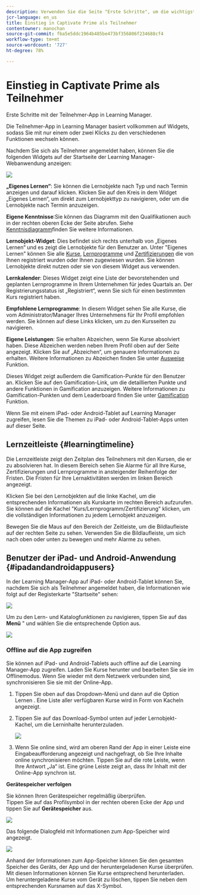 ```yaml
---
description: Verwenden Sie die Seite "Erste Schritte", um die wichtigsten Lernpfade des Adobe Learning Managers zu durchlaufen.
jcr-language: en_us
title: Einstieg in Captivate Prime als Teilnehmer
contentowner: manochan
source-git-commit: fba5e5ddc1964b485be473bf356806f234688cf4
workflow-type: tm+mt
source-wordcount: '727'
ht-degree: 78%

---
```




# Einstieg in Captivate Prime als Teilnehmer

Erste Schritte mit der Teilnehmer-App in Learning Manager.

Die Teilnehmer-App in Learning Manager basiert vollkommen auf Widgets, sodass Sie mit nur einem oder zwei Klicks zu den verschiedenen Funktionen wechseln können.

Nachdem Sie sich als Teilnehmer angemeldet haben, können Sie die folgenden Widgets auf der Startseite der Learning Manager-Webanwendung anzeigen:

![](assets/l-1.png)

**„Eigenes Lernen“**: Sie können die Lernobjekte nach Typ und nach Termin anzeigen und darauf klicken. Klicken Sie auf den Kreis in dem Widget „Eigenes Lernen“, um direkt zum Lernobjekttyp zu navigieren, oder um die Lernobjekte nach Termin anzuzeigen.

**Eigene Kenntnisse**:Sie können das Diagramm mit den Qualifikationen auch in der rechten oberen Ecke der Seite abrufen. Siehe  [Kenntnisdiagramm](skills-levels.md)finden Sie weitere Informationen.

**Lernobjekt-Widget**: Dies befindet sich rechts unterhalb von „Eigenes Lernen“ und es zeigt die Lernobjekte für den Benutzer an. Unter &quot;Eigenes Lernen&quot; können Sie alle [Kurse](courses.md), [Lernprogramme](learning-programs.md) und [Zertifizierungen](certifications.md) die von Ihnen registriert wurden oder Ihnen zugewiesen wurden. Sie können Lernobjekte direkt nutzen oder sie von diesem Widget aus verwenden.

**Lernkalender**: Dieses Widget zeigt eine Liste der bevorstehenden und geplanten Lernprogramme in Ihrem Unternehmen für jedes Quartals an. Der Registrierungsstatus ist „Registriert“, wenn Sie sich für einen bestimmten Kurs registriert haben.

**Empfohlene Lernprogramme**: In diesem Widget sehen Sie alle Kurse, die vom Administrator/Manager Ihres Unternehmens für Ihr Profil empfohlen werden. Sie können auf diese Links klicken, um zu den Kursseiten zu navigieren.

**Eigene Leistungen**: Sie erhalten Abzeichen, wenn Sie Kurse absolviert haben. Diese Abzeichen werden neben Ihrem Profil oben auf der Seite angezeigt. Klicken Sie auf „Abzeichen“, um genauere Informationen zu erhalten. Weitere Informationen zu Abzeichen finden Sie unter  [Ausweise](badges.md) Funktion.

Dieses Widget zeigt außerdem die Gamification-Punkte für den Benutzer an. Klicken Sie auf den Gamification-Link, um die detaillierten Punkte und andere Funktionen in Gamification anzuzeigen. Weitere Informationen zu Gamification-Punkten und dem Leaderboard finden Sie unter  [Gamification](gamification.md) Funktion.

Wenn Sie mit einem iPad- oder Android-Tablet auf Learning Manager zugreifen, lesen Sie die Themen zu iPad- oder Android-Tablet-Apps unten auf dieser Seite.

## Lernzeitleiste {#learningtimeline}

Die Lernzeitleiste zeigt den Zeitplan des Teilnehmers mit den Kursen, die er zu absolvieren hat. In diesem Bereich sehen Sie Alarme für all Ihre Kurse, Zertifizierungen und Lernprogramme in ansteigender Reihenfolge der Fristen. Die Fristen für Ihre Lernaktivitäten werden im linken Bereich angezeigt.

Klicken Sie bei den Lernobjekten auf die linke Kachel, um die entsprechenden Informationen als Kurskarte im rechten Bereich aufzurufen. Sie können auf die Kachel &quot;Kurs/Lernprogramm/Zertifizierung&quot; klicken, um die vollständigen Informationen zu jedem Lernobjekt anzuzeigen.

Bewegen Sie die Maus auf den Bereich der Zeitleiste, um die Bildlaufleiste auf der rechten Seite zu sehen. Verwenden Sie die Bildlaufleiste, um sich nach oben oder unten zu bewegen und mehr Alarme zu sehen.

## Benutzer der iPad- und Android-Anwendung {#ipadandandroidappusers}

In der Learning Manager-App auf iPad- oder Android-Tablet können Sie, nachdem Sie sich als Teilnehmer angemeldet haben, die Informationen wie folgt auf der Registerkarte &quot;Startseite&quot; sehen:

![](assets/screenshot-2015-08-07-12-24-40-e1439211134842.png)

Um zu den Lern- und Katalogfunktionen zu navigieren, tippen Sie auf das **Menü** &quot; und wählen Sie die entsprechende Option aus.

![](assets/menu-ipad.png)

### Offline auf die App zugreifen

Sie können auf iPad- und Android-Tablets auch offline auf die Learning Manager-App zugreifen. Laden Sie Kurse herunter und bearbeiten Sie sie im Offlinemodus. Wenn Sie wieder mit dem Netzwerk verbunden sind, synchronisieren Sie sie mit der Online-App.

1. Tippen Sie oben auf das Dropdown-Menü und dann auf die Option Lernen . Eine Liste aller verfügbaren Kurse wird in Form von Kacheln angezeigt.
1. Tippen Sie auf das Download-Symbol unten auf jeder Lernobjekt-Kachel, um die Lerninhalte herunterzuladen.

   ![](assets/download-ipad.png)

1. Wenn Sie online sind, wird am oberen Rand der App in einer Leiste eine Eingabeaufforderung angezeigt und nachgefragt, ob Sie Ihre Inhalte online synchronisieren möchten. Tippen Sie auf die rote Leiste, wenn Ihre Antwort „Ja“ ist. Eine grüne Leiste zeigt an, dass Ihr Inhalt mit der Online-App synchron ist.

**Gerätespeicher verfolgen**

Sie können Ihren Gerätespeicher regelmäßig überprüfen.\
Tippen Sie auf das Profilsymbol in der rechten oberen Ecke der App und tippen Sie auf **Gerätespeicher** aus.

![](assets/device-storage-option-ipad.png)

Das folgende Dialogfeld mit Informationen zum App-Speicher wird angezeigt.

![](assets/device-storage-detailed-e1439211162955.png)

Anhand der Informationen zum App-Speicher können Sie den gesamten Speicher des Geräts, der App und der heruntergeladenen Kurse überprüfen. Mit diesen Informationen können Sie Kurse entsprechend herunterladen. Um heruntergeladene Kurse vom Gerät zu löschen, tippen Sie neben dem entsprechenden Kursnamen auf das X-Symbol.
